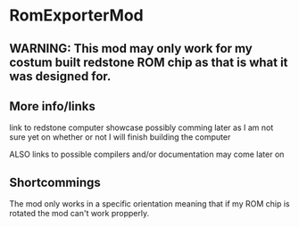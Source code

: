 # RomExporterMod
WARNING:
  This mod may only work for my costum built redstone ROM chip as that is what it was designed for.
-------------------------------------------------------------------------------------------------------------------------------------------------------------------------

More info/links
-------------------------------------------------------------------------------------------------------------------------------------------------------------------------
link to redstone computer showcase possibly comming later as I am not sure yet on whether or not I will finish building the computer

ALSO links to possible compilers and/or documentation may come later on

Shortcommings
-------------------------------------------------------------------------------------------------------------------------------------------------------------------------
The mod only works in a specific orientation meaning that if my ROM chip is rotated the mod can't work propperly.
